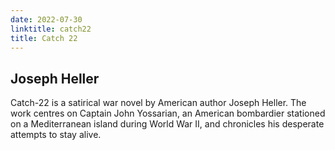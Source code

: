 ```yaml
---
date: 2022-07-30
linktitle: catch22
title: Catch 22
---
```


## Joseph Heller

Catch-22 is a satirical war novel by American author Joseph Heller. The work centres on Captain John Yossarian, an American bombardier stationed on a Mediterranean island during World War II, and chronicles his desperate attempts to stay alive.